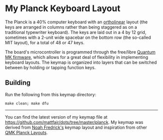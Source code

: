 # My Planck Keyboard Layout

The Planck is a 40% computer keyboard with an [ortholinear][olkb] layout
(the keys are arranged in columns rather than being staggered as on a traditional typewriter keyboard).
The keys are laid out in a 4 by 12 grid, sometimes with a 2-unit wide spacebar on the bottom row (the so-called MIT layout), for a total of 48 or 47 keys.

The board's microcontroller is programmed through the free/libre [Quantum MK firmware][qmk], which allows for a great
deal of flexibility in implementing keyboard layouts. The keymap is organized into layers that can be switched between
by holding or tapping function keys.

[olkb]: https://olkb.com/reference/primer/
[qmk]: https://github.com/qmk/qmk_firmware

## Building

Run the following from this keymap directory:

    make clean; make dfu

----------

You can find the latest version of my keymap file at <https://github.com/mattfair/dots/tree/master/planck>.
My keymap was derived from [Noah Fredrick's][noahfrederick] keymap layout and inspiration from other [QMK Planck Layouts][qmk_plank_layouts].

[qmk_plank_layouts]: https://github.com/qmk/qmk_firmware/tree/master/keyboards/planck
[noahfrederick]:https://github.com/noahfrederick/dots/tree/master/planck> 
